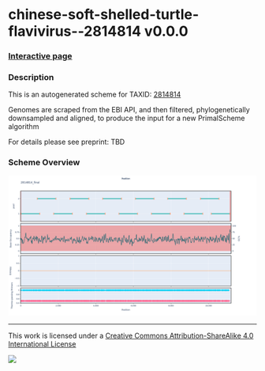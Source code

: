 # chinese-soft-shelled-turtle-flavivirus--2814814 v0.0.0

### [Interactive page](https://chrisgkent.github.io/schemes/chinese-soft-shelled-turtle-flavivirus--2814814-1000-v0.0.0)

### Description

This is an autogenerated scheme for TAXID: [2814814](https://www.ncbi.nlm.nih.gov/Taxonomy/Browser/wwwtax.cgi?mode=Info&id=2814814&lvl=3&lin=f&keep=1&srchmode=1&unlock)

Genomes are scraped from the EBI API, and then filtered, phylogenetically downsampled and aligned, to produce the input for a new PrimalScheme algorithm

For details please see preprint: TBD

### Scheme Overview

![Alt text](work/2814814_final.png '2814814_final.png')

------------------------------------------------------------------------

This work is licensed under a [Creative Commons Attribution-ShareAlike 4.0 International License](http://creativecommons.org/licenses/by-sa/4.0/) 

![](https://i.creativecommons.org/l/by-sa/4.0/88x31.png)